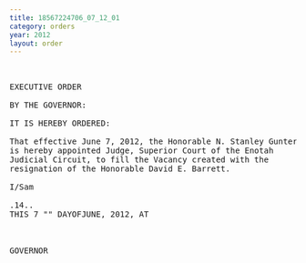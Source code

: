 ```yaml
---
title: 18567224706_07_12_01
category: orders
year: 2012
layout: order
---
```


<pre> 

EXECUTIVE ORDER

BY THE GOVERNOR:

IT IS HEREBY ORDERED:

That effective June 7, 2012, the Honorable N. Stanley Gunter
is hereby appointed Judge, Superior Court of the Enotah
Judicial Circuit, to fill the Vacancy created with the
resignation of the Honorable David E. Barrett.

I/Sam

.14..
THIS 7 "" DAYOFJUNE, 2012, AT

 

GOVERNOR

</pre>
